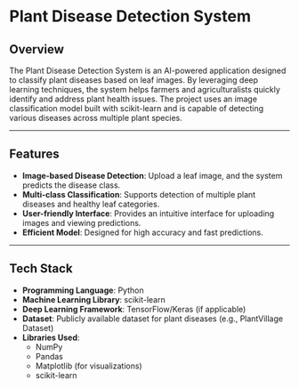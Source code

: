 # Plant Disease Detection System

## Overview
The Plant Disease Detection System is an AI-powered application designed to classify plant diseases based on leaf images. By leveraging deep learning techniques, the system helps farmers and agriculturalists quickly identify and address plant health issues. The project uses an image classification model built with scikit-learn and is capable of detecting various diseases across multiple plant species.

---

## Features
- **Image-based Disease Detection**: Upload a leaf image, and the system predicts the disease class.
- **Multi-class Classification**: Supports detection of multiple plant diseases and healthy leaf categories.
- **User-friendly Interface**: Provides an intuitive interface for uploading images and viewing predictions.
- **Efficient Model**: Designed for high accuracy and fast predictions.

---

## Tech Stack
- **Programming Language**: Python
- **Machine Learning Library**: scikit-learn
- **Deep Learning Framework**: TensorFlow/Keras (if applicable)
- **Dataset**: Publicly available dataset for plant diseases (e.g., PlantVillage Dataset)
- **Libraries Used**:
  - NumPy
  - Pandas
  - Matplotlib (for visualizations)
  - scikit-learn
